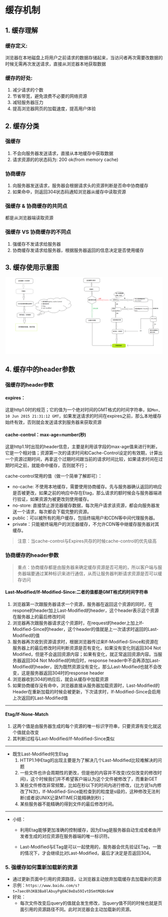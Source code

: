 # 缓存机制
## 1. 缓存理解
  ### 缓存定义:  
  浏览器在本地磁盘上将用户之前请求的数据存储起来，当访问者再次需要改数据的时候无需再次发送请求，直接从浏览器本地获取数据
  ### 缓存的好处:
  1. 减少请求的个数
  2. 节省带宽，避免浪费不必要的网络资源
  3. 减轻服务器压力
  4. 提高浏览器网页的加载速度，提高用户体验

## 2. 缓存分类
  ### 强缓存
   1. 不会向服务器发送请求，直接从本地缓存中获取数据
   2. 请求资源的的状态码为: 200 ok(from memory cache)
  ### 协商缓存
  1. 向服务器发送请求，服务器会根据请求头的资源判断是否命中协商缓存
  2. 如果命中，则返回304状态码通知浏览器从缓存中读取资源
  ### 强缓存 & 协商缓存的共同点
  都是从浏览器端读取资源
  ### 强缓存 VS 协商缓存的不同点
  1. 强缓存不发请求给服务器
  2. 协商缓存发请求给服务器，根据服务器返回的信息决定是否使用缓存

## 3. 缓存使用示意图
![](../assets/js/cache/cache.png)

## 4. 缓存中的header参数
### 强缓存的header参数

  #### expires：
  这是http1.0时的规范；它的值为一个绝对时间的GMT格式的时间字符串，如```Mon, 10 Jun 2015 21:31:12 GMT```，如果发送请求的时间在expires之前，那么本地缓存始终有效，否则就会发送请求到服务器来获取资源
  #### cache-control：max-age=number(秒)
  这是http1.1时出现的header信息，主要是利用该字段的max-age值来进行判断，它是一个相对值；资源第一次的请求时间和Cache-Control设定的有效期，计算出一个资源过期时间，再拿这个过期时间跟当前的请求时间比较，如果请求时间在过期时间之前，就能命中缓存，否则就不行；

  cache-control常用的值（做一个简单了解即可）：
  -  no-cache: 不使用本地缓存，需要使用协商缓存。先与服务器确认返回的响应是否被更改，如果之前的响应中存在Etag，那么请求的额时候会与服务器端进行验证，如果资源为被更改则使用缓存。
  - no-store: 直接禁止游览器缓存数据，每次用户请求该资源，都会向服务器发送一个请求，每次都会下载完整的资源。
  - public：可以被所有的用户缓存，包括终端用户和CDN等中间代理服务器。
  - private：只能被终端用户的浏览器缓存，不允许CDN等中继缓存服务器对其缓存。
  
> 注意：当cache-control与Expires共存的时候cache-control的优先级高

### 协商缓存的header参数


> 重点：协商缓存都是由服务器来确定缓存资源是否可用的，所以客户端与服务器端要通过某种标识来进行通信，从而让服务器判断请求资源是否可以缓存访问

  #### Last-Modified/If-Modified-Since:二者的值都是GMT格式的时间字符串
   1.  浏览器第一次跟服务器请求一个资源，服务器在返回这个资源的同时，在respone的header加上Last-Modified的header，这个header表示这个资源在服务器上的最后修改时间
   2. 浏览器再次跟服务器请求这个资源时，在request的header上加上If-Modified-Since的header，这个header的值就是上一次请求时返回的Last-Modified的值
   3. 服务器再次收到资源请求时，根据浏览器传过来If-Modified-Since和资源在服务器上的最后修改时间判断资源是否有变化，如果没有变化则返回304 Not Modified，但是不会返回资源内容；如果有变化，就正常返回资源内容。当服务器返回304 Not Modified的响应时，response header中不会再添加Last-Modified的header，因为既然资源没有变化，那么Last-Modified也就不会改变，这是服务器返回304时的response header
   4. 浏览器收到304的响应后，就会从缓存中加载资源
   5. 如果协商缓存没有命中，浏览器直接从服务器加载资源时，Last-Modified的Header在重新加载的时候会被更新，下次请求时，If-Modified-Since会启用上次返回的Last-Modified值
   
-----------
   #### Etag/If-None-Match
  1. 这两个值是由服务器生成的每个资源的唯一标识字符串，只要资源有变化就这个值就会改变
  2. 其判断过程与Last-Modified/If-Modified-Since类似
     
-----------
  * 既生Last-Modified何生Etag
    1. HTTP1.1中Etag的出现主要是为了解决几个Last-Modified比较难解决的问题
    2. 一些文件也许会周期性的更改，但是他的内容并不改变(仅仅改变的修改时间)，这个时候我们并不希望客户端认为这个文件被修改了，而重新GET
    3. 某些文件修改非常频繁，比如在秒以下的时间内进行修改，(比方说1s内修改了N次)，If-Modified-Since能检查到的粒度是s级的，这种修改无法判断(或者说UNIX记录MTIME只能精确到秒)；
    4. 某些服务器不能精确的得到文件的最后修改时间。
    
-----------
  * 小结：
    * 利用Etag能够更加准确的控制缓存，因为Etag是服务器自动生成或者由开发者生成的对应资源在服务器端的唯一标识符。

    * Last-Modified与ETag是可以一起使用的，服务器会优先验证ETag，一致的情况下，才会继续比对Last-Modified，最后才决定是否返回304。
 
### 5. 强缓存如何重新加载新的资源
  * 通过更新页面中引用的资源路径，让浏览器主动放弃加载缓存去加载新的资源
  * 示例：```https://www.baidu.com/s?t=7aec0h3KB3Ba8lAbuyPg0AC0eDa59IvtDSmtMQBc6eW ```
  * 好处：
    * 每次文件改变后query的值就会发生修改，当query值不同的时候也就是页面引用的资源路径不同。此时浏览器会主动加载新的资源。